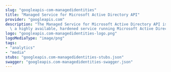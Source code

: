 ```yaml
---
slug: "googleapis-com-managedidentities"
title: "Managed Service for Microsoft Active Directory API"
provider: "googleapis.com"
description: "The Managed Service for Microsoft Active Directory API is used for managing\
  \ a highly available, hardened service running Microsoft Active Directory (AD)."
logo: "googleapis.com-managedidentities-logo.png"
logoMediaType: "image/png"
tags:
- "analytics"
- "media"
stubs: "googleapis.com-managedidentities-stubs.json"
swagger: "googleapis.com-managedidentities-swagger.json"
---
```

